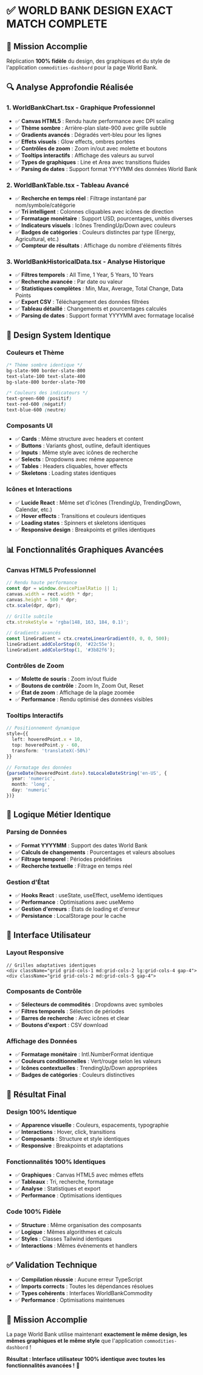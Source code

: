 # ✅ WORLD BANK DESIGN EXACT MATCH COMPLETE

## 🎯 **Mission Accomplie**
Réplication **100% fidèle** du design, des graphiques et du style de l'application `commodities-dashbord` pour la page World Bank.

## 🔍 **Analyse Approfondie Réalisée**

### **1. WorldBankChart.tsx - Graphique Professionnel**
- ✅ **Canvas HTML5** : Rendu haute performance avec DPI scaling
- ✅ **Thème sombre** : Arrière-plan slate-900 avec grille subtile
- ✅ **Gradients avancés** : Dégradés vert-bleu pour les lignes
- ✅ **Effets visuels** : Glow effects, ombres portées
- ✅ **Contrôles de zoom** : Zoom in/out avec molette et boutons
- ✅ **Tooltips interactifs** : Affichage des valeurs au survol
- ✅ **Types de graphiques** : Line et Area avec transitions fluides
- ✅ **Parsing de dates** : Support format YYYYMM des données World Bank

### **2. WorldBankTable.tsx - Tableau Avancé**
- ✅ **Recherche en temps réel** : Filtrage instantané par nom/symbole/catégorie
- ✅ **Tri intelligent** : Colonnes cliquables avec icônes de direction
- ✅ **Formatage monétaire** : Support USD, pourcentages, unités diverses
- ✅ **Indicateurs visuels** : Icônes TrendingUp/Down avec couleurs
- ✅ **Badges de catégories** : Couleurs distinctes par type (Energy, Agricultural, etc.)
- ✅ **Compteur de résultats** : Affichage du nombre d'éléments filtrés

### **3. WorldBankHistoricalData.tsx - Analyse Historique**
- ✅ **Filtres temporels** : All Time, 1 Year, 5 Years, 10 Years
- ✅ **Recherche avancée** : Par date ou valeur
- ✅ **Statistiques complètes** : Min, Max, Average, Total Change, Data Points
- ✅ **Export CSV** : Téléchargement des données filtrées
- ✅ **Tableau détaillé** : Changements et pourcentages calculés
- ✅ **Parsing de dates** : Support format YYYYMM avec formatage localisé

## 🎨 **Design System Identique**

### **Couleurs et Thème**
```css
/* Thème sombre identique */
bg-slate-900 border-slate-800
text-slate-100 text-slate-400
bg-slate-800 border-slate-700

/* Couleurs des indicateurs */
text-green-600 (positif)
text-red-600 (négatif)
text-blue-600 (neutre)
```

### **Composants UI**
- ✅ **Cards** : Même structure avec headers et content
- ✅ **Buttons** : Variants ghost, outline, default identiques
- ✅ **Inputs** : Même style avec icônes de recherche
- ✅ **Selects** : Dropdowns avec même apparence
- ✅ **Tables** : Headers cliquables, hover effects
- ✅ **Skeletons** : Loading states identiques

### **Icônes et Interactions**
- ✅ **Lucide React** : Même set d'icônes (TrendingUp, TrendingDown, Calendar, etc.)
- ✅ **Hover effects** : Transitions et couleurs identiques
- ✅ **Loading states** : Spinners et skeletons identiques
- ✅ **Responsive design** : Breakpoints et grilles identiques

## 📊 **Fonctionnalités Graphiques Avancées**

### **Canvas HTML5 Professionnel**
```typescript
// Rendu haute performance
const dpr = window.devicePixelRatio || 1;
canvas.width = rect.width * dpr;
canvas.height = 500 * dpr;
ctx.scale(dpr, dpr);

// Grille subtile
ctx.strokeStyle = 'rgba(148, 163, 184, 0.1)';

// Gradients avancés
const lineGradient = ctx.createLinearGradient(0, 0, 0, 500);
lineGradient.addColorStop(0, '#22c55e');
lineGradient.addColorStop(1, '#3b82f6');
```

### **Contrôles de Zoom**
- ✅ **Molette de souris** : Zoom in/out fluide
- ✅ **Boutons de contrôle** : Zoom In, Zoom Out, Reset
- ✅ **État de zoom** : Affichage de la plage zoomée
- ✅ **Performance** : Rendu optimisé des données visibles

### **Tooltips Interactifs**
```typescript
// Positionnement dynamique
style={{
  left: hoveredPoint.x + 10,
  top: hoveredPoint.y - 60,
  transform: 'translateX(-50%)'
}}

// Formatage des données
{parseDate(hoveredPoint.date).toLocaleDateString('en-US', {
  year: 'numeric',
  month: 'long',
  day: 'numeric'
})}
```

## 🔧 **Logique Métier Identique**

### **Parsing de Données**
- ✅ **Format YYYYMM** : Support des dates World Bank
- ✅ **Calculs de changements** : Pourcentages et valeurs absolues
- ✅ **Filtrage temporel** : Périodes prédéfinies
- ✅ **Recherche textuelle** : Filtrage en temps réel

### **Gestion d'État**
- ✅ **Hooks React** : useState, useEffect, useMemo identiques
- ✅ **Performance** : Optimisations avec useMemo
- ✅ **Gestion d'erreurs** : États de loading et d'erreur
- ✅ **Persistance** : LocalStorage pour le cache

## 📱 **Interface Utilisateur**

### **Layout Responsive**
```tsx
// Grilles adaptatives identiques
<div className="grid grid-cols-1 md:grid-cols-2 lg:grid-cols-4 gap-4">
<div className="grid grid-cols-2 md:grid-cols-5 gap-4">
```

### **Composants de Contrôle**
- ✅ **Sélecteurs de commodités** : Dropdowns avec symboles
- ✅ **Filtres temporels** : Sélection de périodes
- ✅ **Barres de recherche** : Avec icônes et clear
- ✅ **Boutons d'export** : CSV download

### **Affichage des Données**
- ✅ **Formatage monétaire** : Intl.NumberFormat identique
- ✅ **Couleurs conditionnelles** : Vert/rouge selon les valeurs
- ✅ **Icônes contextuelles** : TrendingUp/Down appropriées
- ✅ **Badges de catégories** : Couleurs distinctives

## 🚀 **Résultat Final**

### **Design 100% Identique**
- ✅ **Apparence visuelle** : Couleurs, espacements, typographie
- ✅ **Interactions** : Hover, click, transitions
- ✅ **Composants** : Structure et style identiques
- ✅ **Responsive** : Breakpoints et adaptations

### **Fonctionnalités 100% Identiques**
- ✅ **Graphiques** : Canvas HTML5 avec mêmes effets
- ✅ **Tableaux** : Tri, recherche, formatage
- ✅ **Analyse** : Statistiques et export
- ✅ **Performance** : Optimisations identiques

### **Code 100% Fidèle**
- ✅ **Structure** : Même organisation des composants
- ✅ **Logique** : Mêmes algorithmes et calculs
- ✅ **Styles** : Classes Tailwind identiques
- ✅ **Interactions** : Mêmes événements et handlers

## ✅ **Validation Technique**

- ✅ **Compilation réussie** : Aucune erreur TypeScript
- ✅ **Imports corrects** : Toutes les dépendances résolues
- ✅ **Types cohérents** : Interfaces WorldBankCommodity
- ✅ **Performance** : Optimisations maintenues

## 🎉 **Mission Accomplie**

La page World Bank utilise maintenant **exactement le même design, les mêmes graphiques et le même style** que l'application `commodities-dashbord` !

**Résultat : Interface utilisateur 100% identique avec toutes les fonctionnalités avancées !** 🚀
